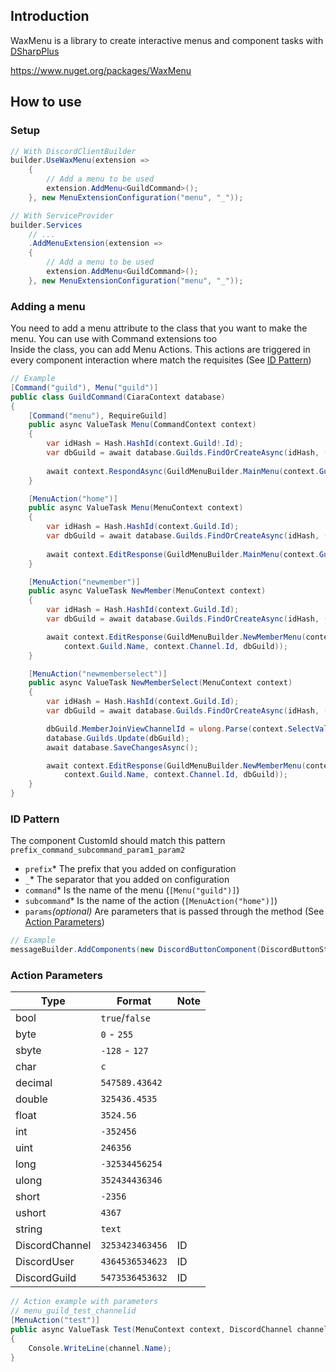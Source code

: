 ## Introduction
WaxMenu is a library to create interactive menus and component tasks with [DSharpPlus](https://github.com/DSharpPlus/DSharpPlus)

https://www.nuget.org/packages/WaxMenu

## How to use

### Setup
````csharp
// With DiscordClientBuilder
builder.UseWaxMenu(extension =>
    {
        // Add a menu to be used
        extension.AddMenu<GuildCommand>();
    }, new MenuExtensionConfiguration("menu", "_"));
````

````csharp
// With ServiceProvider
builder.Services
    // ...
    .AddMenuExtension(extension =>
    {
        // Add a menu to be used
        extension.AddMenu<GuildCommand>();
    }, new MenuExtensionConfiguration("menu", "_"));
````

### Adding a menu
You need to add a menu attribute to the class that you want to make the menu. You can use with Command extensions too
<br/>Inside the class, you can add Menu Actions. This actions are triggered in every component interaction where match the requisites (See [ID Pattern](#id-pattern))

````csharp
// Example
[Command("guild"), Menu("guild")]
public class GuildCommand(CiaraContext database)
{
    [Command("menu"), RequireGuild]
    public async ValueTask Menu(CommandContext context)
    {
        var idHash = Hash.HashId(context.Guild!.Id);
        var dbGuild = await database.Guilds.FindOrCreateAsync(idHash, () => new BotGuild { IdHash = idHash }, database);
        
        await context.RespondAsync(GuildMenuBuilder.MainMenu(context.Guild.Name, dbGuild));
    }

    [MenuAction("home")]
    public async ValueTask Menu(MenuContext context)
    {
        var idHash = Hash.HashId(context.Guild.Id);
        var dbGuild = await database.Guilds.FindOrCreateAsync(idHash, () => new BotGuild { IdHash = idHash }, database);
        
        await context.EditResponse(GuildMenuBuilder.MainMenu(context.Guild.Name, dbGuild));
    }

    [MenuAction("newmember")]
    public async ValueTask NewMember(MenuContext context)
    {
        var idHash = Hash.HashId(context.Guild.Id);
        var dbGuild = await database.Guilds.FindOrCreateAsync(idHash, () => new BotGuild { IdHash = idHash }, database);

        await context.EditResponse(GuildMenuBuilder.NewMemberMenu(context.Guild.Channels.Values,
            context.Guild.Name, context.Channel.Id, dbGuild));
    }

    [MenuAction("newmemberselect")]
    public async ValueTask NewMemberSelect(MenuContext context)
    {
        var idHash = Hash.HashId(context.Guild.Id);
        var dbGuild = await database.Guilds.FindOrCreateAsync(idHash, () => new BotGuild { IdHash = idHash }, database);

        dbGuild.MemberJoinViewChannelId = ulong.Parse(context.SelectValues[0]);
        database.Guilds.Update(dbGuild);
        await database.SaveChangesAsync();

        await context.EditResponse(GuildMenuBuilder.NewMemberMenu(context.Guild.Channels.Values,
            context.Guild.Name, context.Channel.Id, dbGuild));
    }
}
````

### ID Pattern
The component CustomId should match this pattern
``prefix_command_subcommand_param1_param2``
- `prefix`* The prefix that you added on configuration
- `_`* The separator that you added on configuration
- `command`* Is the name of the menu (`[Menu("guild")]`)
- `subcommand`* Is the name of the action (`[MenuAction("home")]`)
- `params`*(optional)* Are parameters that is passed through the method (See [Action Parameters](#action-parameters))

````csharp
// Example
messageBuilder.AddComponents(new DiscordButtonComponent(DiscordButtonStyle.Secondary, "menu_guild_home", "Home"));
````

### Action Parameters

| Type           | Format          | Note |
|----------------|-----------------|------|
| bool           | `true`/`false`  |      |
| byte           | `0` - `255`     |      |
| sbyte          | `-128` - `127`  |      |
| char           | `c`             |      |
| decimal        | `547589.43642`  |      | 
| double         | `325436.4535`   |      |
| float          | `3524.56`       |      | 
| int            | `-352456`       |      |
| uint           | `246356`        |      |
| long           | `-32534456254`  |      |
| ulong          | `352434436346`  |      |
| short          | `-2356`         |      |
| ushort         | `4367`          |      |
| string         | `text`          |      |
| DiscordChannel | `3253423463456` | ID   |
| DiscordUser    | `4364536534623` | ID   |
| DiscordGuild   | `5473536453632` | ID   |


````csharp
// Action example with parameters
// menu_guild_test_channelid
[MenuAction("test")]
public async ValueTask Test(MenuContext context, DiscordChannel channel)
{
    Console.WriteLine(channel.Name);     
}
````
